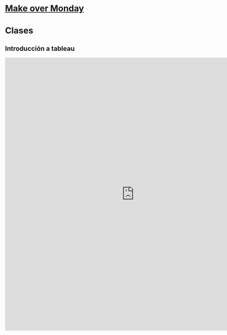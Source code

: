 # [Make over Monday](https://lpinilla.github.io/infovis/makeovermonday/tree.html)


# Clases

## Introducción a tableau

<iframe seamless frameborder="0" src="https://public.tableau.com/views/tutorial_tableau/Dashboard1?:language=es&publish=yes&:origin=viz_share_link&:showVizHome=no&:embed=yes&:display_count=yes
" scrolling='yes' width="850" height="900"></iframe>
